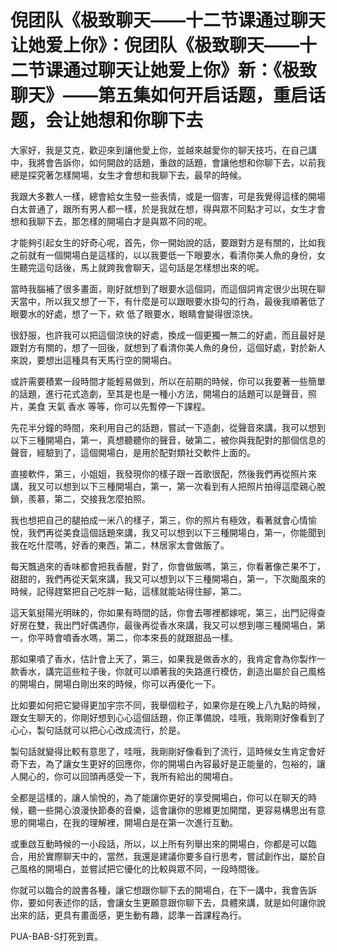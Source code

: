 # 倪团队《极致聊天——十二节课通过聊天让她爱上你》：倪团队《极致聊天——十二节课通过聊天让她爱上你》新：《极致聊天》——第五集如何开启话题，重启话题，会让她想和你聊下去

大家好，我是艾克，歡迎來到讓他愛上你，並越來越愛你的聊天技巧，在自己講中，我將會告訴你，如何開啟的話題，重啟的話題，會讓他想和你聊下去，以前我總是探究著怎樣開場，女生才會想和我聊下去，最早的時候。

我跟大多數人一樣，總會給女生發一些表情，或是一個害，可是我覺得這樣的開場白太普通了，跟所有男人都一樣，於是我就在想，得與眾不同點才可以，女生才會想和我聊下去，那怎樣的開場白才是與眾不同的呢。

才能夠引起女生的好奇心呢，首先，你一開始說的話，要跟對方是有關的，比如我之前就有一個開場白是這樣的，以以我要低一下眼要水，看清你美人魚的身份，女生聽完這句話後，馬上就跨我會聊天，這句話是怎樣想出來的呢。

當時我腦補了很多畫面，剛好就想到了眼要水這個詞，而這個詞肯定很少出現在聊天當中，所以我又想了一下，有什麼是可以跟眼要水掛勾的行為，最後我順著低了眼要水的好處，想了一下，欸 低了眼要水，眼睛會變得很涼快。

很舒服，也許我可以把這個涼快的好處，換成一個更獨一無二的好處，而且最好是跟對方有關的，想了一回後，就想到了看清你美人魚的身份，這個好處，對於新人來說，要想出這種具有天馬行空的開場白。

或許需要積累一段時間才能輕易做到，所以在前期的時候，你可以我要著一些簡單的話題，進行花式造劇，至其是也是一種小方法，開場白的話題可以是聲音，照片，美食 天氣 香水 等等，你可以先暫停一下課程。

先花半分鐘的時間，來利用自己的話題，嘗試一下造劇，從聲音來講，我可以想到以下三種開場白，第一，真想聽聽你的聲音，破第二，被你與我配對的那個信息的聲音，經驗到了，這個開場白，是用於配對類社交軟件上面的。

直接軟件，第三，小姐姐，我發現你的樣子跟一首歌很配，然後我們再從照片來講，我又可以想到以下三種開場白，第一，第一次看到有人把照片拍得這麼親心脫鎖，羨慕，第二，交接我怎麼拍照。

我也想把自己的腿拍成一米八的樣子，第三，你的照片有極效，看著就會心情愉悅，我們再從美食這個話題來講，我又可以想到以下三種開場白，第一，你能聞到我在吃什麼嗎，好香的東西，第二，林居家太會做飯了。

每天飄過來的香味都會把我香醒，對了，你會做飯嗎，第三，你看著像芒果不丁，甜甜的，我們再從天氣來講，我又可以想到以下三種開場白，第一，下次颱風來的時候，記得趕緊把自己吃胖一點，這樣就能站得住腳，第二。

這天氣挺陽光明昧的，你如果有時間的話，你會去哪裡都嫁呢，第三，出門記得查好房在雙，我出門好偶遇你，最後再從香水來講，我又可以想到哪三種開場白，第一，你平時會噴香水嗎，第二，你本來長的就跟甜品一樣。

那如果噴了香水，估計會上天了，第三，如果我是做香水的，我肯定會為你製作一款香水，講完這些粒子後，你就可以順著我的失路進行模仿，創造出屬於自己風格的開場白，開場白剛出來的時候，你可以再優化一下。

比如要如何把它變得更加宇宗不同，我舉個粒子，如果你是在晚上八九點的時候，跟女生聊天的，你剛好想到心心這個話題，你正準備說，哇哦，我剛剛好像看到了心心，製句話就可以把心心改成流行，於是。

製句話就變得比較有意思了，哇哦，我剛剛好像看到了流行，這時候女生肯定會好奇下去，為了讓女生更好的回應你，你的開場白內容最好是正能量的，包裕的，讓人開心的，你可以回頭再感受一下，我所有給出的開場白。

全都是這樣的，讓人愉悅的，為了能讓你更好的享受開場白，你可以在聊天的時候，聽一些開心浪漫快節奏的音樂，這會讓你的思維更加開闊，更容易構思出有意思的開場白，在我的理解裡，開場白是在第一次進行互動。

或重啟互動時候的一小段話，所以，以上所有列舉出來的開場白，你都是可以臨合，用於實際聊天中的，當然，我還是建議你要多自行思考，嘗試創作出，屬於自己風格的開場白，並嘗試把它優化的比較與眾不同，一段時間後。

你就可以臨合的說書各種，讓它想跟你聊下去的開場白，在下一講中，我會告訴你，要如何表述你的話，會讓女生更願意跟你聊下去，具體來講，就是如何讓你說出來的話，更具有畫面感，更生動有趣，認準一首課程為行。

PUA-BAB-S打死到賣。